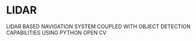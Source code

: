 # LIDAR
LIDAR BASED NAVIGATION SYSTEM COUPLED WITH OBJECT DETECTION CAPABILITIES USING PYTHON OPEN CV 
